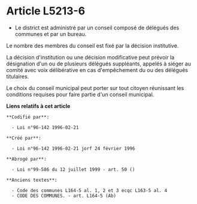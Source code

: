 # Article L5213-6

- Le district est administré par un conseil composé de délégués des communes et par un bureau.

Le nombre des membres du conseil est fixé par la décision institutive.

La décision d'institution ou une décision modificative peut prévoir la désignation d'un ou de plusieurs délégués suppléants,
appelés à siéger au comité avec voix délibérative en cas d'empêchement du ou des délégués titulaires.

Le choix du conseil municipal peut porter sur tout citoyen réunissant les conditions requises pour faire partie d'un conseil
municipal.

**Liens relatifs à cet article**

	**Codifié par**:

	  - Loi n°96-142 1996-02-21

	**Créé par**:

	  - Loi n°96-142 1996-02-21 jorf 24 février 1996

	**Abrogé par**:

	  - Loi n°99-586 du 12 juillet 1999 - art. 50 ()

	**Anciens textes**:

	  - Code des communes L164-5 al. 1, 2 et 3 ecqc L163-5 al. 4
	  - CODE DES COMMUNES. - art. L164-5 (Ab)

